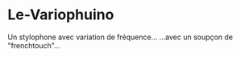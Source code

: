 # Le-Variophuino
Un stylophone avec variation de fréquence...
...avec un soupçon de "frenchtouch"...
